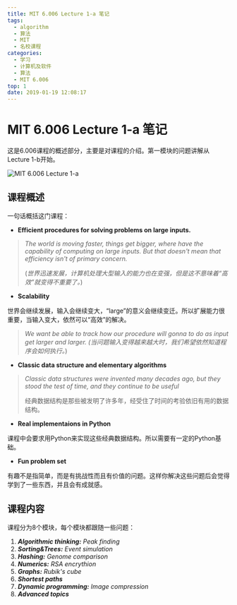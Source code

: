 ```yaml
---
title: MIT 6.006 Lecture 1-a 笔记
tags:
  - algorithm
  - 算法
  - MIT
  - 名校课程
categories:
  - 学习
  - 计算机及软件
  - 算法
  - MIT 6.006
top: 1
date: 2019-01-19 12:08:17
---
```



# MIT 6.006 Lecture 1-a 笔记

这是6.006课程的概述部分，主要是对课程的介绍。第一模块的问题讲解从Lecture 1-b开始。

![MIT 6.006 Lecture 1-a](https://my-blog-1256501598.cos.ap-beijing.myqcloud.com/github-page/learn/CS/algorithm/MIT-6-006/MIT6_006_1_a.png)

<!--more-->

## 课程概述

一句话概括这门课程：

* **Efficient procedures for solving problems on large inputs.**


> *The world is moving faster, things get bigger, where have the capability of computing on large inputs. But that doesn't mean that efficiency isn't of primary concern.*
>
> (*世界迅速发展，计算机处理大型输入的能力也在变强，但是这不意味着“高效”就变得不重要了。*)

* **Scalability**

世界会继续发展，输入会继续变大，“large”的意义会继续变迁。所以扩展能力很重要，当输入变大，依然可以“高效”的解决。

> *We want be able to track how our procedure will gonna to do as input get larger and larger.*
> *(当问题输入变得越来越大时，我们希望依然知道程序会如何执行。*)

* **Classic data structure and elementary algorithms**

> *Classic data structures were invented many decades ago, but they stood the test of time, and they continue to be useful*
>
> 经典数据结构是那些被发明了许多年，经受住了时间的考验依旧有用的数据结构。

* **Real implementaions in Python**

课程中会要求用Python来实现这些经典数据结构。所以需要有一定的Python基础。

* **Fun problem set**

有趣不是指简单，而是有挑战性而且有价值的问题。这样你解决这些问题后会觉得学到了一些东西，并且会有成就感。

## 课程内容

课程分为8个模块，每个模块都跟随一些问题：

1. ***Algorithmic thinking:*** *Peak finding*
2. ***Sorting&Trees:*** *Event simulation*
3. ***Hashing:*** *Genome comparison*
4. ***Numerics:*** *RSA encrythion*
5. ***Graphs:*** *Rubik's cube*
6. ***Shortest paths*** 
7. ***Dynamic programming:***  *Image compression*
8. ***Advanced topics***